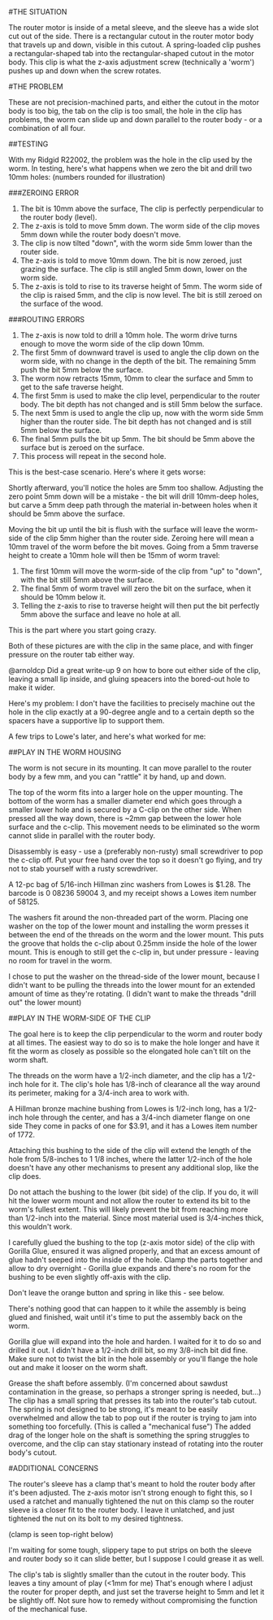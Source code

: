 #THE SITUATION

The router motor is inside of a metal sleeve, and the sleeve has a wide slot cut out of the side. There is a rectangular cutout in the router motor body that travels up and down, visible in this cutout. A spring-loaded clip pushes a rectangular-shaped tab into the rectangular-shaped cutout in the motor body. This clip is what the z-axis adjustment screw (technically a 'worm') pushes up and down when the screw rotates.

#THE PROBLEM

These are not precision-machined parts, and either the cutout in the motor body is too big, the tab on the clip is too small, the hole in the clip has problems, the worm can slide up and down parallel to the router body - or a combination of all four.

##TESTING

With my Ridgid R22002, the problem was the hole in the clip used by the worm. In testing, here's what happens when we zero the bit and drill two 10mm holes: (numbers rounded for illustration)

###ZEROING ERROR

1. The bit is 10mm above the surface, The clip is perfectly perpendicular to the router body (level).
2. The z-axis is told to move 5mm down. The worm side of the clip moves 5mm down while the router body doesn't move.
3. The clip is now tilted "down", with the worm side 5mm lower than the router side.
4. The z-axis is told to move 10mm down. The bit is now zeroed, just grazing the surface. The clip is still angled 5mm down, lower on the worm side.
5. The z-axis is told to rise to its traverse height of 5mm. The worm side of the clip is raised 5mm, and the clip is now level. The bit is still zeroed on the surface of the wood.

###ROUTING ERRORS

1. The z-axis is now told to drill a 10mm hole. The worm drive turns enough to move the worm side of the clip down 10mm.
2. The first 5mm of downward travel is used to angle the clip down on the worm side, with no change in the depth of the bit. The remaining 5mm push the bit 5mm below the surface.
3. The worm now retracts 15mm, 10mm to clear the surface and 5mm to get to the safe traverse height.
4. The first 5mm is used to make the clip level, perpendicular to the router body. The bit depth has not changed and is still 5mm below the surface.
5. The next 5mm is used to angle the clip up, now with the worm side 5mm higher than the router side. The bit depth has not changed and is still 5mm below the surface.
6. The final 5mm pulls the bit up 5mm. The bit should be 5mm above the surface but is zeroed on the surface.
7. This process will repeat in the second hole.

This is the best-case scenario. Here's where it gets worse:

Shortly afterward, you'll notice the holes are 5mm too shallow. Adjusting the zero point 5mm down will be a mistake - the bit will drill 10mm-deep holes, but carve a 5mm deep path through the material in-between holes when it should be 5mm above the surface.

Moving the bit up until the bit is flush with the surface will leave the worm-side of the clip 5mm higher than the router side. Zeroing here will mean a 10mm travel of the worm before the bit moves. Going from a 5mm traverse height to create a 10mm hole will then be 15mm of worm travel:

1. The first 10mm will move the worm-side of the clip from "up" to "down", with the bit still 5mm above the surface.
2. The final 5mm of worm travel will zero the bit on the surface, when it should be 10mm below it.
3. Telling the z-axis to rise to traverse height will then put the bit perfectly 5mm above the surface and leave no hole at all.

This is the part where you start going crazy.

Both of these pictures are with the clip in the same place, and with finger pressure on the router tab either way.

@arnoldcp Did a great write-up 9 on how to bore out either side of the clip, leaving a small lip inside, and gluing speacers into the bored-out hole to make it wider.

Here's my problem: I don't have the facilities to precisely machine out the hole in the clip exactly at a 90-degree angle and to a certain depth so the spacers have a supportive lip to support them.

A few trips to Lowe's later, and here's what worked for me:

##PLAY IN THE WORM HOUSING

The worm is not secure in its mounting. It can move parallel to the router body by a few mm, and you can "rattle" it by hand, up and down.

The top of the worm fits into a larger hole on the upper mounting. The bottom of the worm has a smaller diameter end which goes through a smaller lower hole and is secured by a C-clip on the other side. When pressed all the way down, there is ~2mm gap between the lower hole surface and the c-clip. This movement needs to be eliminated so the worm cannot slide in parallel with the router body.

Disassembly is easy - use a (preferably non-rusty) small screwdriver to pop the c-clip off. Put your free hand over the top so it doesn't go flying, and try not to stab yourself with a rusty screwdriver.

A 12-pc bag of 5/16-inch Hillman zinc washers from Lowes is $1.28. The barcode is 0 08236 59004 3, and my receipt shows a Lowes item number of 58125.

The washers fit around the non-threaded part of the worm. Placing one washer on the top of the lower mount and installing the worm presses it between the end of the threads on the worm and the lower mount. This puts the groove that holds the c-clip about 0.25mm inside the hole of the lower mount. This is enough to still get the c-clip in, but under pressure - leaving no room for travel in the worm.

I chose to put the washer on the thread-side of the lower mount, because I didn't want to be pulling the threads into the lower mount for an extended amount of time as they're rotating. (I didn't want to make the threads "drill out" the lower mount)

##PLAY IN THE WORM-SIDE OF THE CLIP

The goal here is to keep the clip perpendicular to the worm and router body at all times. The easiest way to do so is to make the hole longer and have it fit the worm as closely as possible so the elongated hole can't tilt on the worm shaft.

The threads on the worm have a 1/2-inch diameter, and the clip has a 1/2-inch hole for it. The clip's hole has 1/8-inch of clearance all the way around its perimeter, making for a 3/4-inch area to work with.

A Hillman bronze machine bushing from Lowes is 1/2-inch long, has a 1/2-inch hole through the center, and has a 3/4-inch diameter flange on one side They come in packs of one for $3.91, and it has a Lowes item number of 1772.

Attaching this bushing to the side of the clip will extend the length of the hole from 5/8-inches to 1 1/8 inches, where the latter 1/2-inch of the hole doesn't have any other mechanisms to present any additional slop, like the clip does.

Do not attach the bushing to the lower (bit side) of the clip. If you do, it will hit the lower worm mount and not allow the router to extend its bit to the worm's fullest extent. This will likely prevent the bit from reaching more than 1/2-inch into the material. Since most material used is 3/4-inches thick, this wouldn't work.

I carefully glued the bushing to the top (z-axis motor side) of the clip with Gorilla Glue, ensured it was aligned properly, and that an excess amount of glue hadn't seeped into the inside of the hole. Clamp the parts together and allow to dry overnight - Gorilla glue expands and there's no room for the bushing to be even slightly off-axis with the clip.

Don't leave the orange button and spring in like this - see below.

There's nothing good that can happen to it while the assembly is being glued and finished, wait until it's time to put the assembly back on the worm.

Gorilla glue will expand into the hole and harden. I waited for it to do so and drilled it out. I didn't have a 1/2-inch drill bit, so my 3/8-inch bit did fine. Make sure not to twist the bit in the hole assembly or you'll flange the hole out and make it looser on the worm shaft.

Grease the shaft before assembly. (I'm concerned about sawdust contamination in the grease, so perhaps a stronger spring is needed, but…) The clip has a small spring that presses its tab into the router's tab cutout. The spring is not designed to be strong, it's meant to be easily overwhelmed and allow the tab to pop out if the router is trying to jam into something too forcefully. (This is called a "mechanical fuse") The added drag of the longer hole on the shaft is something the spring struggles to overcome, and the clip can stay stationary instead of rotating into the router body's cutout.

#ADDITIONAL CONCERNS

The router's sleeve has a clamp that's meant to hold the router body after it's been adjusted. The z-axis motor isn't strong enough to fight this, so I used a ratchet and manually tightened the nut on this clamp so the router sleeve is a closer fit to the router body. I leave it unlatched, and just tightened the nut on its bolt to my desired tightness.

(clamp is seen top-right below)

I'm waiting for some tough, slippery tape to put strips on both the sleeve and router body so it can slide better, but I suppose I could grease it as well.

The clip's tab is slightly smaller than the cutout in the router body. This leaves a tiny amount of play (<1mm for me) That's enough where I adjust the router for proper depth, and just set the traverse height to 5mm and let it be slightly off. Not sure how to remedy without compromising the function of the mechanical fuse.
